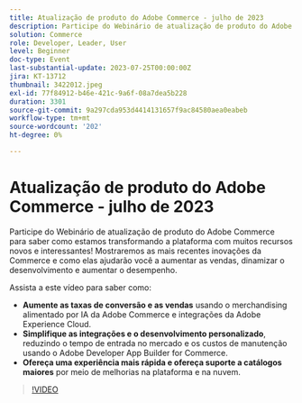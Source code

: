 ```yaml
---
title: Atualização de produto do Adobe Commerce - julho de 2023
description: Participe do Webinário de atualização de produto do Adobe Commerce para saber como estamos transformando a plataforma com muitos recursos novos e interessantes! Mostraremos as mais recentes inovações da Commerce e como elas ajudarão você a aumentar as vendas, dinamizar o desenvolvimento e aumentar o desempenho. Assista a este vídeo para saber como - Aumentar as taxas de conversão e vendas usando o merchandising alimentado por IA da Adobe Commerce e integrações da Adobe Experience Cloud.  Simplifique as integrações e o desenvolvimento personalizado e, ao mesmo tempo, reduza o tempo de entrada no mercado e os custos de manutenção usando o Adobe Developer App Builder for Commerce.  Ofereça uma experiência mais rápida e suporte a catálogos maiores por meio de melhorias na plataforma e na nuvem.
solution: Commerce
role: Developer, Leader, User
level: Beginner
doc-type: Event
last-substantial-update: 2023-07-25T00:00:00Z
jira: KT-13712
thumbnail: 3422012.jpeg
exl-id: 77f84912-b46e-421c-9a6f-08a7dea5b228
duration: 3301
source-git-commit: 9a297cda953d4414131657f9ac84580aea0eabeb
workflow-type: tm+mt
source-wordcount: '202'
ht-degree: 0%

---
```


# Atualização de produto do Adobe Commerce - julho de 2023

Participe do Webinário de atualização de produto do Adobe Commerce para saber como estamos transformando a plataforma com muitos recursos novos e interessantes! Mostraremos as mais recentes inovações da Commerce e como elas ajudarão você a aumentar as vendas, dinamizar o desenvolvimento e aumentar o desempenho.

Assista a este vídeo para saber como:

* **Aumente as taxas de conversão e as vendas** usando o merchandising alimentado por IA da Adobe Commerce e integrações da Adobe Experience Cloud.
* **Simplifique as integrações e o desenvolvimento personalizado**, reduzindo o tempo de entrada no mercado e os custos de manutenção usando o Adobe Developer App Builder for Commerce.
* **Ofereça uma experiência mais rápida e ofereça suporte a catálogos maiores** por meio de melhorias na plataforma e na nuvem.

>[!VIDEO](https://video.tv.adobe.com/v/3422012/?learn=on)
